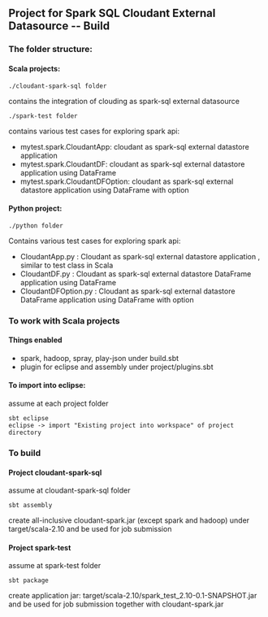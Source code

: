 ## Project for Spark SQL Cloudant External Datasource -- Build

### The folder structure:

#### Scala projects:

	./cloudant-spark-sql folder

contains the integration of clouding as spark-sql external datasource
   				

	./spark-test folder
		
contains various test cases for exploring spark api:

* mytest.spark.CloudantApp: cloudant as spark-sql external datastore application
* mytest.spark.CloudantDF: cloudant as spark-sql external datastore application using DataFrame
* mytest.spark.CloudantDFOption: cloudant as spark-sql external datastore application using DataFrame with option


#### Python project:

	./python folder
		
Contains various test cases for exploring spark api:

* CloudantApp.py : Cloudant as spark-sql external datastore application , similar to test class in Scala
* CloudantDF.py : Cloudant as spark-sql external datastore DataFrame application using DataFrame
* CloudantDFOption.py : Cloudant as spark-sql external datastore DataFrame application using DataFrame with option
		

### To work with Scala projects

#### Things enabled

* spark, hadoop, spray, play-json under build.sbt
* plugin for eclipse and assembly under project/plugins.sbt


#### To import into eclipse:

assume at each project folder

	sbt eclipse 
	eclipse -> import "Existing project into workspace" of project directory



### To build 

#### Project cloudant-spark-sql

assume at cloudant-spark-sql folder
	
	sbt assembly

create all-inclusive cloudant-spark.jar (except spark and hadoop) under target/scala-2.10 and be used for job submission
	
	
#### Project spark-test
	
assume at spark-test folder
		
	sbt package
			
create application jar: target/scala-2.10/spark_test_2.10-0.1-SNAPSHOT.jar and be used for job submission together with cloudant-spark.jar
			

